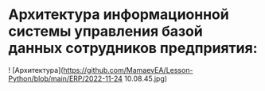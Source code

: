

# Архитектура информационной системы управления базой данных сотрудников предприятия:

! [Архитектура](https://github.com/MamaevEA/Lesson-Python/blob/main/ERP/2022-11-24 10.08.45.jpg)
